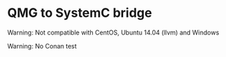 # QMG to SystemC bridge

Warning: Not compatible with CentOS, Ubuntu 14.04 (llvm) and Windows

Warning: No Conan test